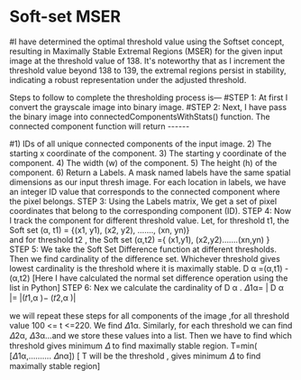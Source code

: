 # Soft-set MSER

#I have determined the optimal threshold value using the Softset concept, resulting in Maximally Stable Extremal Regions (MSER) for the given input image at the threshold value of 138. It's noteworthy that as I increment the threshold value beyond 138 to 139, the extremal regions persist in stability, indicating a robust representation under the adjusted threshold.


Steps to follow to complete the thresholding process is—
               #STEP 1: At first I convert the grayscale image into binary image.
               #STEP 2: Next, I have pass the binary image into connectedComponentsWithStats() function. The connected component function will return ------
               
#1)	IDs of all unique connected components of the input image.
2)	The starting x coordinate of the component.
3)	The starting y coordinate of the component.
4)	The width (w) of the component.
5)	The height (h) of the component.
6)	Return a Labels. A mask named labels have the same spatial dimensions as our input thresh image. For each location in labels, we have an integer ID value that corresponds to the connected component where the pixel belongs.
STEP 3: Using the Labels matrix, We get a set of pixel coordinates that belong to the corresponding component (ID). 
STEP 4: Now I track the component for different threshold value. 
                   Let, for threshold t1, the Soft set (α, t1)   = {(x1, y1), (x2, y2), ……., (xn, yn)}  
                                 and for threshold t2 , the Soft set  (α,t2)   ={ (x1,y1), (x2,y2)…….(xn,yn) }  
STEP 5:    We take the Soft Set Difference function at different thresholds. Then we find cardinality of the difference set. Whichever threshold gives lowest cardinality is the threshold where it is maximally stable.
D α   =(α,t1) - (α,t2)      [Here I have calculated the normal set difference operation using the list in Python]
STEP 6: Nex we calculate the cardinality of D α .
     𝛥1α= | D α |= |(𝑡1,α )− (𝑡2,α )|

we will repeat these steps for all components of the image ,for all threshold value  100 <= t <=220.
We find 𝛥1α. Similarly, for each threshold we can find 𝛥2α, 𝛥3α…and we store these values into a list. Then we have to find which threshold gives minimum 𝛥 to find maximally stable region.
       T=min( [𝛥1α,………. 𝛥nα]) [ T will be the threshold , gives minimum 𝛥 to find maximally stable region]
